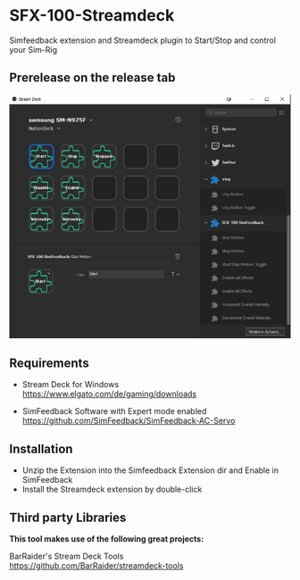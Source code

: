# SFX-100-Streamdeck
Simfeedback extension and Streamdeck plugin to Start/Stop and control your Sim-Rig 

## Prerelease on the release tab

![In action](doc/screenshot.JPG?raw=true|width=200)

## Requirements

- Stream Deck for Windows  
https://www.elgato.com/de/gaming/downloads

- SimFeedback Software with Expert mode enabled  
https://github.com/SimFeedback/SimFeedback-AC-Servo

## Installation
- Unzip the Extension into the Simfeedback Extension dir and Enable in SimFeedback
- Install the Streamdeck extension by double-click

## Third party Libraries
**This tool makes use of the following great projects:**

BarRaider's Stream Deck Tools  
https://github.com/BarRaider/streamdeck-tools

